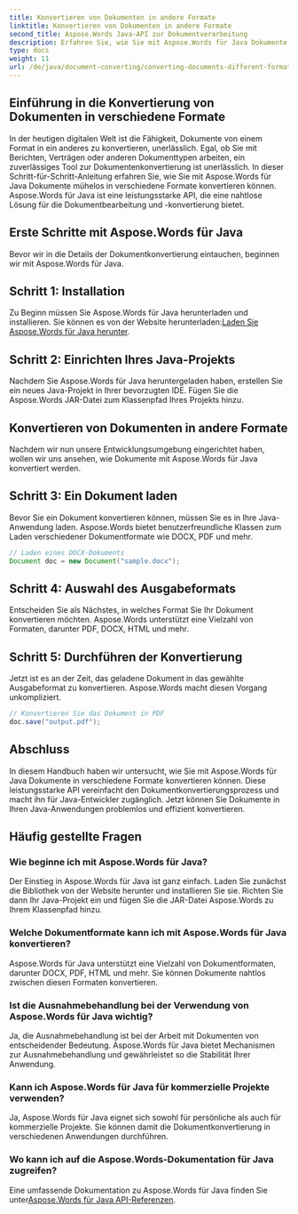 ```yaml
---
title: Konvertieren von Dokumenten in andere Formate
linktitle: Konvertieren von Dokumenten in andere Formate
second_title: Aspose.Words Java-API zur Dokumentverarbeitung
description: Erfahren Sie, wie Sie mit Aspose.Words für Java Dokumente in verschiedene Formate konvertieren. Schritt-für-Schritt-Anleitung zur effizienten Dokumentkonvertierung.
type: docs
weight: 11
url: /de/java/document-converting/converting-documents-different-formats/
---
```


## Einführung in die Konvertierung von Dokumenten in verschiedene Formate

In der heutigen digitalen Welt ist die Fähigkeit, Dokumente von einem Format in ein anderes zu konvertieren, unerlässlich. Egal, ob Sie mit Berichten, Verträgen oder anderen Dokumenttypen arbeiten, ein zuverlässiges Tool zur Dokumentenkonvertierung ist unerlässlich. In dieser Schritt-für-Schritt-Anleitung erfahren Sie, wie Sie mit Aspose.Words für Java Dokumente mühelos in verschiedene Formate konvertieren können. Aspose.Words für Java ist eine leistungsstarke API, die eine nahtlose Lösung für die Dokumentbearbeitung und -konvertierung bietet.

## Erste Schritte mit Aspose.Words für Java

Bevor wir in die Details der Dokumentkonvertierung eintauchen, beginnen wir mit Aspose.Words für Java.

## Schritt 1: Installation

 Zu Beginn müssen Sie Aspose.Words für Java herunterladen und installieren. Sie können es von der Website herunterladen:[Laden Sie Aspose.Words für Java herunter](https://releases.aspose.com/words/java/).

## Schritt 2: Einrichten Ihres Java-Projekts

Nachdem Sie Aspose.Words für Java heruntergeladen haben, erstellen Sie ein neues Java-Projekt in Ihrer bevorzugten IDE. Fügen Sie die Aspose.Words JAR-Datei zum Klassenpfad Ihres Projekts hinzu.

## Konvertieren von Dokumenten in andere Formate

Nachdem wir nun unsere Entwicklungsumgebung eingerichtet haben, wollen wir uns ansehen, wie Dokumente mit Aspose.Words für Java konvertiert werden.

## Schritt 3: Ein Dokument laden

Bevor Sie ein Dokument konvertieren können, müssen Sie es in Ihre Java-Anwendung laden. Aspose.Words bietet benutzerfreundliche Klassen zum Laden verschiedener Dokumentformate wie DOCX, PDF und mehr.

```java
// Laden eines DOCX-Dokuments
Document doc = new Document("sample.docx");
```

## Schritt 4: Auswahl des Ausgabeformats

Entscheiden Sie als Nächstes, in welches Format Sie Ihr Dokument konvertieren möchten. Aspose.Words unterstützt eine Vielzahl von Formaten, darunter PDF, DOCX, HTML und mehr.

## Schritt 5: Durchführen der Konvertierung

Jetzt ist es an der Zeit, das geladene Dokument in das gewählte Ausgabeformat zu konvertieren. Aspose.Words macht diesen Vorgang unkompliziert.

```java
// Konvertieren Sie das Dokument in PDF
doc.save("output.pdf");
```

## Abschluss

In diesem Handbuch haben wir untersucht, wie Sie mit Aspose.Words für Java Dokumente in verschiedene Formate konvertieren können. Diese leistungsstarke API vereinfacht den Dokumentkonvertierungsprozess und macht ihn für Java-Entwickler zugänglich. Jetzt können Sie Dokumente in Ihren Java-Anwendungen problemlos und effizient konvertieren.

## Häufig gestellte Fragen

### Wie beginne ich mit Aspose.Words für Java?

Der Einstieg in Aspose.Words für Java ist ganz einfach. Laden Sie zunächst die Bibliothek von der Website herunter und installieren Sie sie. Richten Sie dann Ihr Java-Projekt ein und fügen Sie die JAR-Datei Aspose.Words zu Ihrem Klassenpfad hinzu.

### Welche Dokumentformate kann ich mit Aspose.Words für Java konvertieren?

Aspose.Words für Java unterstützt eine Vielzahl von Dokumentformaten, darunter DOCX, PDF, HTML und mehr. Sie können Dokumente nahtlos zwischen diesen Formaten konvertieren.

### Ist die Ausnahmebehandlung bei der Verwendung von Aspose.Words für Java wichtig?

Ja, die Ausnahmebehandlung ist bei der Arbeit mit Dokumenten von entscheidender Bedeutung. Aspose.Words für Java bietet Mechanismen zur Ausnahmebehandlung und gewährleistet so die Stabilität Ihrer Anwendung.

### Kann ich Aspose.Words für Java für kommerzielle Projekte verwenden?

Ja, Aspose.Words für Java eignet sich sowohl für persönliche als auch für kommerzielle Projekte. Sie können damit die Dokumentkonvertierung in verschiedenen Anwendungen durchführen.

### Wo kann ich auf die Aspose.Words-Dokumentation für Java zugreifen?

 Eine umfassende Dokumentation zu Aspose.Words für Java finden Sie unter[Aspose.Words für Java API-Referenzen](https://reference.aspose.com/words/java/).